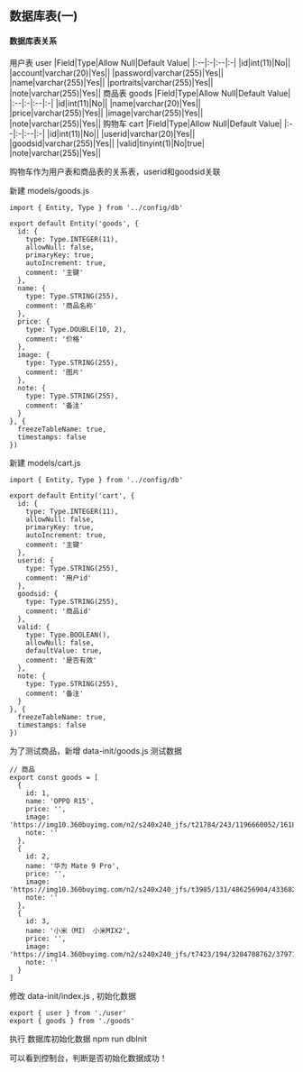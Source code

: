 ## 数据库表(一)

#### 数据库表关系
用户表 user
|Field|Type|Allow Null|Default Value|
|:--|:-|:--|:-|
|id|int(11)|No||
|account|varchar(20)|Yes||
|password|varchar(255)|Yes||
|name|varchar(255)|Yes||
|portraits|varchar(255)|Yes||
|note|varchar(255)|Yes||
商品表 goods
|Field|Type|Allow Null|Default Value|
|:--|:-|:--|:-|
|id|int(11)|No||
|name|varchar(20)|Yes||
|price|varchar(255)|Yes||
|image|varchar(255)|Yes||
|note|varchar(255)|Yes||
购物车 cart
|Field|Type|Allow Null|Default Value|
|:--|:-|:--|:-|
|id|int(11)|No||
|userid|varchar(20)|Yes||
|goodsid|varchar(255)|Yes||
|valid|tinyint(1)|No|true|
|note|varchar(255)|Yes||

购物车作为用户表和商品表的关系表，userid和goodsid关联

新建 models/goods.js
```
import { Entity, Type } from '../config/db'

export default Entity('goods', {
  id: {
    type: Type.INTEGER(11),
    allowNull: false,
    primaryKey: true,
    autoIncrement: true,
    comment: '主键'
  },
  name: {
    type: Type.STRING(255),
    comment: '商品名称'
  },
  price: {
    type: Type.DOUBLE(10, 2),
    comment: '价格'
  },
  image: {
    type: Type.STRING(255),
    comment: '图片'
  },
  note: {
    type: Type.STRING(255),
    comment: '备注'
  }
}, {
  freezeTableName: true,
  timestamps: false
})
```
新建 models/cart.js
```
import { Entity, Type } from '../config/db'

export default Entity('cart', {
  id: {
    type: Type.INTEGER(11),
    allowNull: false,
    primaryKey: true,
    autoIncrement: true,
    comment: '主键'
  },
  userid: {
    type: Type.STRING(255),
    comment: '用户id'
  },
  goodsid: {
    type: Type.STRING(255),
    comment: '商品id'
  },
  valid: {
    type: Type.BOOLEAN(),
    allowNull: false,
    defaultValue: true,
    comment: '是否有效'
  },
  note: {
    type: Type.STRING(255),
    comment: '备注'
  }
}, {
  freezeTableName: true,
  timestamps: false
})
```

为了测试商品，新增 data-init/goods.js 测试数据
```
// 商品
export const goods = [
  {
    id: 1,
    name: 'OPPO R15',
    price: '',
    image: 'https://img10.360buyimg.com/n2/s240x240_jfs/t21784/243/1196660052/161862/f6cd60b6/5b2234c8Na7be7d3c.jpg!q70.jpg',
    note: ''
  },
  {
    id: 2,
    name: '华为 Mate 9 Pro',
    price: '',
    image: 'https://img10.360buyimg.com/n2/s240x240_jfs/t3985/131/486256904/433682/1d9fc4d0/584fcc81N1a31a2c5.jpg!q70.jpg',
    note: ''
  },
  {
    id: 3,
    name: '小米（MI） 小米MIX2',
    price: '',
    image: 'https://img14.360buyimg.com/n2/s240x240_jfs/t7423/194/3204708762/379719/b21a9fc1/59bb872eNf44497eb.jpg!q70.jpg.webp',
    note: ''
  }
]
```
修改 data-init/index.js , 初始化数据
```
export { user } from './user'
export { goods } from './goods'
```
执行 数据库初始化数据 npm run dbInit

可以看到控制台，判断是否初始化数据成功！